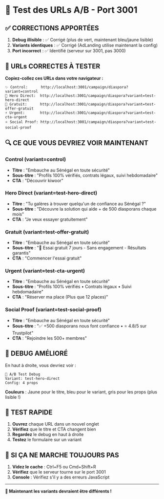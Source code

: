 # 🧪 Test des URLs A/B - Port 3001

## ✅ CORRECTIONS APPORTÉES

1. **Debug illisible** : ✅ Corrigé (plus de vert, maintenant bleu/jaune lisible)
2. **Variants identiques** : ✅ Corrigé (AdLanding utilise maintenant la config)
3. **Port incorrect** : ✅ Identifié (serveur sur 3001, pas 3000)

## 🎯 URLs CORRECTES À TESTER

**Copiez-collez ces URLs dans votre navigateur :**

```
✨ Control:      http://localhost:3001/campaign/diaspora?variant=control
🎯 Hero Direct:  http://localhost:3001/campaign/diaspora?variant=test-hero-direct  
🎁 Gratuit:      http://localhost:3001/campaign/diaspora?variant=test-offer-gratuit
⚡ Urgent:       http://localhost:3001/campaign/diaspora?variant=test-cta-urgent
⭐ Social Proof: http://localhost:3001/campaign/diaspora?variant=test-social-proof
```

## 🔍 CE QUE VOUS DEVRIEZ VOIR MAINTENANT

### Control (variant=control)
- **Titre** : "Embauche au Sénégal en toute sécurité"
- **Sous-titre** : "Profils 100% vérifiés, contrats légaux, suivi hebdomadaire"
- **CTA** : "Découvrir kiwoor"

### Hero Direct (variant=test-hero-direct)
- **Titre** : "Tu galères à trouver quelqu'un de confiance au Sénégal ?"
- **Sous-titre** : "Découvre la solution qui aide + de 500 diasporans chaque mois"
- **CTA** : "Je veux essayer gratuitement"

### Gratuit (variant=test-offer-gratuit)
- **Titre** : "Embauche au Sénégal en toute sécurité"
- **Sous-titre** : "🎁 Essai gratuit 7 jours - Sans engagement - Résultats garantis"
- **CTA** : "Commencer l'essai gratuit"

### Urgent (variant=test-cta-urgent)
- **Titre** : "Embauche au Sénégal en toute sécurité"
- **Sous-titre** : "Profils 100% vérifiés • Contrats légaux • Suivi hebdomadaire"
- **CTA** : "Réserver ma place (Plus que 12 places)"

### Social Proof (variant=test-social-proof)
- **Titre** : "Embauche au Sénégal en toute sécurité"
- **Sous-titre** : "✅ +500 diasporans nous font confiance • ⭐ 4.8/5 sur Trustpilot"
- **CTA** : "Rejoindre les 500+ membres"

## 🎯 DEBUG AMÉLIORÉ

En haut à droite, vous devriez voir :
```
🧪 A/B Test Debug
Variant: test-hero-direct
Config: 4 props
```

**Couleurs** : Jaune pour le titre, bleu pour le variant, gris pour les props (plus lisible !)

## 🧪 TEST RAPIDE

1. **Ouvrez** chaque URL dans un nouvel onglet
2. **Vérifiez** que le titre et CTA changent bien
3. **Regardez** le debug en haut à droite
4. **Testez** le formulaire sur un variant

## 🚨 SI ÇA NE MARCHE TOUJOURS PAS

1. **Videz le cache** : Ctrl+F5 ou Cmd+Shift+R
2. **Vérifiez** que le serveur tourne sur le port 3001
3. **Console** : Vérifiez s'il y a des erreurs JavaScript

---

**🎉 Maintenant les variants devraient être différents !**
